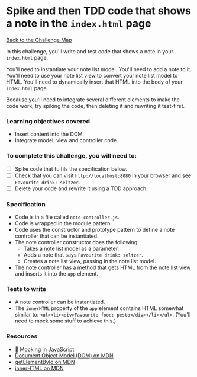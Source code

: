 # Spike and then TDD code that shows a note in the `index.html` page

[Back to the Challenge Map](00_challenge_track.md)

In this challenge, you'll write and test code that shows a note in your `index.html` page.

You'll need to instantiate your note list model. You'll need to add a note to it. You'll need to use your note list view to convert your note list model to HTML.  You'll need to dynamically insert that HTML into the body of your `index.html` page.

Because you'll need to integrate several different elements to make the code work, try spiking the code, then deleting it and rewriting it test-first.

### Learning objectives covered

- Insert content into the DOM.
- Integrate model, view and controller code.

### To complete this challenge, you will need to:

- [ ] Spike code that fulfils the specification below.
- [ ] Check that you can visit `http://localhost:8080` in your browser and see `Favourite drink: seltzer`.
- [ ] Delete your code and rewrite it using a TDD approach.

### Specification

- Code is in a file called `note-controller.js`.
- Code is wrapped in the module pattern.
- Code uses the constructor and prototype pattern to define a note controller that can be instantiated.
- The note controller constructor does the following:
  - Takes a note list model as a parameter.
  - Adds a note that says `Favourite drink: seltzer`.
  - Creates a note list view, passing in the note list model.
- The note controller has a method that gets HTML from the note list view and inserts it into the `app` element.

### Tests to write

- A note controller can be instantiated.
- The `innerHTML` property of the `app` element contains HTML somewhat similar to: `<ul><li><div>Favourite food: pesto</div></li></ul>`.  (You'll need to mock some stuff to achieve this.)

### Resources

- :pill: [Mocking in JavaScript](../pills/mocking_in_javascript.md)
- [Document Object Model (DOM) on MDN](https://developer.mozilla.org/en-US/docs/Web/API/Document_Object_Model/Introduction)
- [getElementById on MDN](https://developer.mozilla.org/en-US/docs/Web/API/Document/getElementById)
- [innerHTML on MDN](https://developer.mozilla.org/en-US/docs/Web/API/Element/innerHTML)
